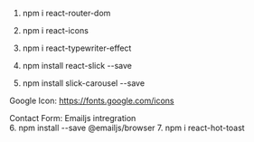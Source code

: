 
1. npm i react-router-dom
2. npm i react-icons
3. npm i react-typewriter-effect

4. npm install react-slick --save
5. npm install slick-carousel --save

Google Icon: https://fonts.google.com/icons

Contact Form: Emailjs intregration  
6. npm install --save @emailjs/browser 
7. npm i react-hot-toast




